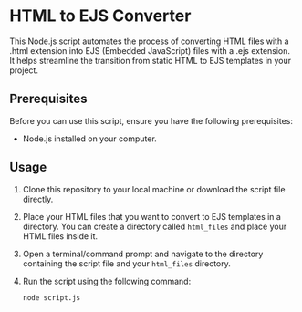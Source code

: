 # HTML to EJS Converter

This Node.js script automates the process of converting HTML files with a .html extension into EJS (Embedded JavaScript) files with a .ejs extension. It helps streamline the transition from static HTML to EJS templates in your project.

## Prerequisites

Before you can use this script, ensure you have the following prerequisites:

- Node.js installed on your computer.

## Usage

1. Clone this repository to your local machine or download the script file directly.

2. Place your HTML files that you want to convert to EJS templates in a directory. You can create a directory called `html_files` and place your HTML files inside it.

3. Open a terminal/command prompt and navigate to the directory containing the script file and your `html_files` directory.

4. Run the script using the following command:

   ```bash
   node script.js
